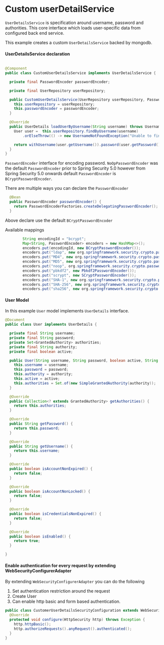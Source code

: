 # Custom userDetailService

`UserDetailsService` is specification around username, password and authorities. 
This core interface which loads user-specific data from configured back end service.
 

This example creates a custom `UserDetailsService` backed by mongodb.

#### UserDetailsService declaration

```java

@Component
public class CustomUserDetailsService implements UserDetailsService {

  private final PasswordEncoder passwordEncoder;

  private final UserRepository userRepository;

  public CustomUserDetailsService(UserRepository userRepository, PasswordEncoder passwordEncoder) {
    this.userRepository = userRepository;
    this.passwordEncoder = passwordEncoder;
  }

  @Override
  public UserDetails loadUserByUsername(String username) throws UsernameNotFoundException {
    User user =  this.userRepository.findByUsername(username)
        .orElseThrow(() -> new UsernameNotFoundException("Unable to find user - " + username));

    return withUsername(user.getUsername()).password(user.getPassword()).authorities(user.getAuthorities()).build();
  }
}

```

`PasswordEncoder` interface for encoding password. `NoOpPasswordEncoder` was the default `PasswordEncoder`
prior to Spring Security 5.0 however from Spring Security 5.0 onwards default `PasswordEncoder` is 
`BCryptPasswordEncoder`.

There are multiple ways you can declare the `PasswordEncoder`

```java
  @Bean
  public PasswordEncoder passwordEncoder() {
    return PasswordEncoderFactories.createDelegatingPasswordEncoder();
  }
```
Above declare use the default `BCryptPasswordEncoder`

Available mappings
```java
		String encodingId = "bcrypt";
		Map<String, PasswordEncoder> encoders = new HashMap<>();
		encoders.put(encodingId, new BCryptPasswordEncoder());
		encoders.put("ldap", new org.springframework.security.crypto.password.LdapShaPasswordEncoder());
		encoders.put("MD4", new org.springframework.security.crypto.password.Md4PasswordEncoder());
		encoders.put("MD5", new org.springframework.security.crypto.password.MessageDigestPasswordEncoder("MD5"));
		encoders.put("noop", org.springframework.security.crypto.password.NoOpPasswordEncoder.getInstance());
		encoders.put("pbkdf2", new Pbkdf2PasswordEncoder());
		encoders.put("scrypt", new SCryptPasswordEncoder());
		encoders.put("SHA-1", new org.springframework.security.crypto.password.MessageDigestPasswordEncoder("SHA-1"));
		encoders.put("SHA-256", new org.springframework.security.crypto.password.MessageDigestPasswordEncoder("SHA-256"));
		encoders.put("sha256", new org.springframework.security.crypto.password.StandardPasswordEncoder());
```

#### User Model

In this example `User` model implements `UserDetails` interface. 
```java
@Document
public class User implements UserDetails {

  private final String username;
  private final String password;
  private Set<GrantedAuthority> authorities;
  private final String authority;
  private final boolean active;

  public User(String username, String password, boolean active, String authority) {
    this.username = username;
    this.password = password;
    this.authority = authority;
    this.active = active;
    this.authorities = Set.of(new SimpleGrantedAuthority(authority));
  }

  @Override
  public Collection<? extends GrantedAuthority> getAuthorities() {
    return this.authorities;
  }

  @Override
  public String getPassword() {
    return this.password;
  }

  @Override
  public String getUsername() {
    return this.username;
  }

  @Override
  public boolean isAccountNonExpired() {
    return false;
  }

  @Override
  public boolean isAccountNonLocked() {
    return false;
  }

  @Override
  public boolean isCredentialsNonExpired() {
    return false;
  }

  @Override
  public boolean isEnabled() {
    return true;
  }

}

```

#### Enable authentication for every request by extending WebSecurityConfigurerAdapter
By extending `WebSecurityConfigurerAdapter` you can do the following

  1. Set authentication restriction around the request
  2. Create User
  3. Can enable http basic and form based authentication.

```java
public class CustomerUserDetailsSecurityConfiguration extends WebSecurityConfigurerAdapter {
  @Override
  protected void configure(HttpSecurity http) throws Exception {
    http.httpBasic();
    http.authorizeRequests().anyRequest().authenticated();
  }
}
```